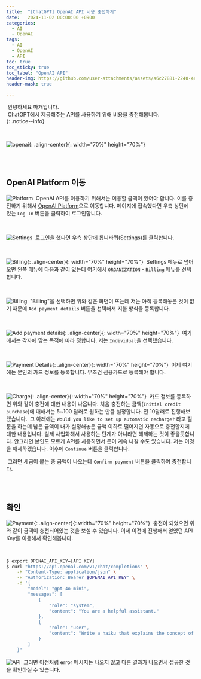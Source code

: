 ```yaml
---
title:  "[ChatGPT] OpenAI API 비용 충전하기"
date:   2024-11-02 00:00:00 +0900
categories:
  - AI
  - OpenAI
tags:
  - AI
  - OpenAI
  - API
toc: true
toc_sticky: true
toc_label: "OpenAI API"
header-img: https://github.com/user-attachments/assets/a6c27881-2240-4e24-96f5-a04ec1ff1700
header-mask: true

---
```


&nbsp;안녕하세요 마개입니다.  
&nbsp;ChatGPT에서 제공해주는 API를 사용하기 위해 비용을 충전해봅니다.   
{: .notice--info}

<br>

![openai](https://github.com/user-attachments/assets/a6c27881-2240-4e24-96f5-a04ec1ff1700){: .align-center}{: width="70%" height="70%"} 

<br><br>

## OpenAI Platform 이동

![Platform](https://github.com/user-attachments/assets/7a9c1531-20b7-4f1b-8981-391b39d80668)
&nbsp;OpenAI API를 이용하기 위해서는 이용할 금액이 있어야 합니다. 이를 충전하기 위해서 <a href="https://platform.openai.com/docs/overview">OpenAI Platform</a>으로 이동합니다. 페이지에 접속했다면 우측 상단에 있는 `Log In` 버튼을 클릭하여 로그인합니다.

<br>

![Settings](https://github.com/user-attachments/assets/1ddff7d0-b804-4d9e-8e13-b61f2363daaa)
&nbsp;로그인을 했다면 우측 상단에 톱니바퀴(Settings)를 클릭합니다.

<br>

![Billing](https://github.com/user-attachments/assets/a3e17a4a-b5a0-41e7-bd70-c2a9e7707a2e){: .align-center}{: width="70%" height="70%"}
&nbsp;Settings 메뉴로 넘어오면 왼쪽 메뉴에 다음과 같이 있는데 여기에서 `ORGANIZATION` - `Billing` 메뉴를 선택합니다.

<br>

![Billing](https://github.com/user-attachments/assets/99633de1-e8ce-42ce-bbfc-1f3eefd408bc)
&nbsp;"Billing"을 선택하면 위와 같은 화면이 뜨는데 저는 아직 등록해놓은 것이 없기 때문에 `Add payment details` 버튼을 선택해서 지불 방식을 등록합니다.

<br>

![Add payment details](https://github.com/user-attachments/assets/0a47c9ec-c65d-4391-b24c-0df8302d07ec){: .align-center}{: width="70%" height="70%"}
&nbsp;여기에서는 각자에 맞는 목적에 따라 정합니다. 저는 `Individual`을 선택했습니다.

<br>

![Payment Details](https://github.com/user-attachments/assets/36152268-b175-4dab-a72a-2c321d4643fd){: .align-center}{: width="70%" height="70%"}
&nbsp;이제 여기에는 본인의 카드 정보를 등록합니다. 무조건 신용카드로 등록해야 합니다.

<br>

![Charge](https://github.com/user-attachments/assets/435f39f2-6bc2-4c71-9457-90f40fd6779f){: .align-center}{: width="70%" height="70%"}
&nbsp;카드 정보를 등록하면 위와 같이 충전에 대한 내용이 나옵니다. 처음 충전하는 금액(`Initial credit purchase`)에 대해서는 5~100 달러로 원하는 만큼 설정합니다. 전 10달러로 진행해보겠습니다.
&nbsp;그 아래에는 `Would you like to set up automatic recharge?` 라고 질문을 하는데 남은 금액이 내가 설정해놓은 금액 이하로 떨어지면 자동으로  충전할지에 대한 내용입니다. 실제 사업화해서 사용하는 단계가 아니라면 해제하는 것이 좋을듯합니다. 안그러면 본인도 모르게 API를 사용하면서 돈이 계속 나갈 수도 있습니다. 저는 이것을 해제하겠습니다. 이후에 `Continue` 버튼을 클릭합니다.  

&nbsp;그러면 세금이 붙는 총 금액이 나오는데 `Confirm payment` 버튼을 클릭하여 충전합니다.

<br><br>

## 확인

![Payment](https://github.com/user-attachments/assets/90135de3-a68c-4b5a-9c43-2f6641cf5780){: .align-center}{: width="70%" height="70%"}
&nbsp;충전이 되었으면 위와 같이 금액이 충전되어있는 것을 보실 수 있습니다. 이제 이전에 진행해서 얻었던 API Key를 이용해서 확인해봅니다.

<br>

```sh
$ export OPENAI_API_KEY=[API KEY]
$ curl "https://api.openai.com/v1/chat/completions" \
    -H "Content-Type: application/json" \
    -H "Authorization: Bearer $OPENAI_API_KEY" \
    -d '{
        "model": "gpt-4o-mini",
        "messages": [
            {
                "role": "system",
                "content": "You are a helpful assistant."
            },
            {
                "role": "user",
                "content": "Write a haiku that explains the concept of recursion."
            }
        ]
    }'
```

![API](https://github.com/user-attachments/assets/e1698b5f-0473-4348-be9c-1bc7cc1932ae)
&nbsp;그러면 이전처럼 error 메시지는 나오지 않고 다른 결과가 나오면서 성공한 것을 확인하실 수 있습니다.
